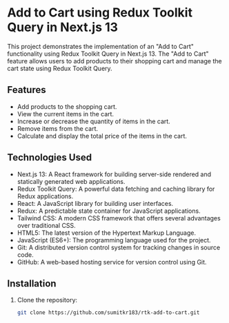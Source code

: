 # Add to Cart using Redux Toolkit Query in Next.js 13

This project demonstrates the implementation of an "Add to Cart" functionality using Redux Toolkit Query in Next.js 13. The "Add to Cart" feature allows users to add products to their shopping cart and manage the cart state using Redux Toolkit Query.

## Features

- Add products to the shopping cart.
- View the current items in the cart.
- Increase or decrease the quantity of items in the cart.
- Remove items from the cart.
- Calculate and display the total price of the items in the cart.

## Technologies Used

- Next.js 13: A React framework for building server-side rendered and statically generated web applications.
- Redux Toolkit Query: A powerful data fetching and caching library for Redux applications.
- React: A JavaScript library for building user interfaces.
- Redux: A predictable state container for JavaScript applications.
- Tailwind CSS: A modern CSS framework that offers several advantages over traditional CSS.
- HTML5: The latest version of the Hypertext Markup Language.
- JavaScript (ES6+): The programming language used for the project.
- Git: A distributed version control system for tracking changes in source code.
- GitHub: A web-based hosting service for version control using Git.

## Installation

1. Clone the repository:

   ```bash
   git clone https://github.com/sumitkr183/rtk-add-to-cart.git
